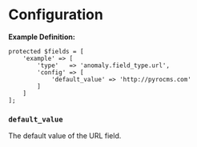 # Configuration

**Example Definition:**

```
protected $fields = [
    'example' => [
        'type'   => 'anomaly.field_type.url',
        'config' => [
            'default_value' => 'http://pyrocms.com'
        ]
    ]
];
```

### `default_value`

The default value of the URL field.
